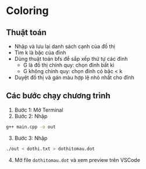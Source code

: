 # Coloring

## Thuật toán
- Nhập và lưu lại danh sách cạnh của đồ thị 
- Tìm  k là bậc của đỉnh 
- Dùng thuật toán bfs để sắp xếp thứ tự các đỉnh
    + G là đồ thị chính quy: chọn đỉnh bất kì
    + G không chính quy: chọn đỉnh có bậc < k
- Duyệt đồ thị và gán màu hợp lệ nhỏ nhất cho đỉnh

## Các bước chạy chương trình

1. Bước 1: Mở Terminal
2. Bước 2: Nhập
```sh
g++ main.cpp -o out
```
3. Bước 3: Nhập
```sh
./out < dothi.txt > dothitomau.dot
```
4. Mở file `dothitomau.dot` và xem preview trên VSCode


